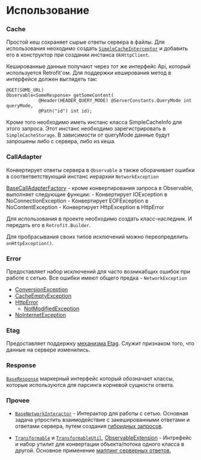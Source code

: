 # Использование

### Cache

Простой кеш сохраняет сырые ответы сервера в файлы. Для использования неоходимо
создать [`SimpleCacheInterceptor`](../src/main/java/ru/surfstudio/android/network/cache/SimpleCacheInterceptor.java)
и добавить его в конструктор при создании инстанса `OkHttpClient`.

Кешированные данные получают через тот же интерфейс Api, который используется
Retrofit'ом. Для поддержки кеширования метод в интерфейсе должен выглядеть так:
```
@GET(SOME_URL)
Observable<SomeResponse> getSomeContent(
            @Header(HEADER_QUERY_MODE) @ServerConstants.QueryMode int queryMode,
            @Path("id") int id);
```

Кроме того необходимо иметь инстанс класса SimpleCacheInfo для этого запроса.
Этот инстанс необходимо зарегистрировать в `SimpleCacheStorage`.
В зависимости от queryMode данные будут запрошены либо с сервера, либо из кеша.

### CallAdapter
Конвертирует ответы сервера в `Observable` а также оборачивает ошибки
в соответветствующий инстанс иерархии `NetworkException`

[BaseCallAdapterFactory][call] - кроме конвертирования запроса в Observable,
выполняет следующие функции:
    - Конвертирует IOException в NoConnectionException
    - Конвертирует EOFException в NoContentException
    - Конвертирует HttpException в HttpError

Для использования в проекте необходимо создать класс-наследник.
И передать его в `Retrofit.Builder`.

Для пробрасывания своих типов исключений можно переопределить `onHttpException()`.

### Error
Предоставляет набор исключений для часто возникабщих ошибок при работе
с сетью. Все ошибки имеют общего предка - `NetworkException`
- [ConversionException](../src/main/java/ru/surfstudio/android/network/error/ConversionException.java)
- [CacheEmptyException](../src/main/java/ru/surfstudio/android/network/error/CacheEmptyException.java)
- [HttpError](../src/main/java/ru/surfstudio/android/network/error/HttpError.java)
    - [NotModifiedException](../src/main/java/ru/surfstudio/android/network/error/NotModifiedException.java)
- [NoInternetException](../src/main/java/ru/surfstudio/android/network/error/NoInternetException.java)

### Etag
Предоставляет поддержку [механизма Etag][etag].  Служит признаком того,
что данные на сервере изменились.

### Response
[`BaseResponse`](../src/main/java/ru/surfstudio/android/network/response/BaseResponse.java)
маркерный интерфейс который обозначает классы, которые используются для
парсинга корневой сущности ответа.

### Прочее
- [`BaseNetworkInteractor`][bnint] - Интерактор для работы с сетью. Основная задача
упростить взаимодействие с закешированными ответами и ответами сервера, путем
создания [гибридных запросов][hybrid].

- [`Transformable`][t1] и [`TransformableUtil`][t2], [ObservableExtension][obExt] -
Интрефейс и набор утилит для конвертации объекта/потока одного класса в другой.
Основное применение [маппинг серверных ответов.][mapping]


[bnint]: ../src/main/java/ru/surfstudio/android/network/BaseNetworkInteractor.java
[t1]: ../src/main/java/ru/surfstudio/android/network/Transformable.java
[t2]: ../src/main/java/ru/surfstudio/android/network/TransformUtil.java
[obExt]: ../src/main/java/ru/surfstudio/android/network/ObservableExtension.kt
[call]: ../src/main/java/ru/surfstudio/android/network/calladapter/BaseCallAdapterFactory.java
[hybrid]: hybrid.md
[mapping]: mapping.md
[etag]: etag.md